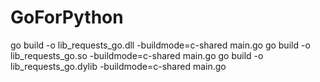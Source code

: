 # GoForPython

go build -o lib_requests_go.dll -buildmode=c-shared main.go
go build -o lib_requests_go.so -buildmode=c-shared main.go
go build -o lib_requests_go.dylib -buildmode=c-shared main.go
